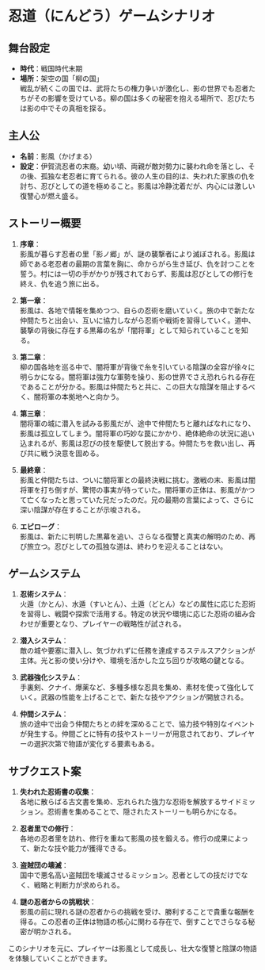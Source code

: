 # 忍道（にんどう）ゲームシナリオ

## 舞台設定
- **時代**：戦国時代末期
- **場所**：架空の国「柳の国」  
  戦乱が続くこの国では、武将たちの権力争いが激化し、影の世界でも忍者たちがその影響を受けている。柳の国は多くの秘密を抱える場所で、忍びたちは影の中でその真相を探る。

## 主人公
- **名前**：影風（かげまる）
- **設定**：伊賀流忍者の末裔。幼い頃、両親が敵対勢力に襲われ命を落とし、その後、孤独な老忍者に育てられる。彼の人生の目的は、失われた家族の仇を討ち、忍びとしての道を極めること。影風は冷静沈着だが、内心には激しい復讐心が燃え盛る。

## ストーリー概要

1. **序章**：  
   影風が暮らす忍者の里「影ノ郷」が、謎の襲撃者により滅ぼされる。影風は師である老忍者の最期の言葉を胸に、命からがら生き延び、仇を討つことを誓う。村には一切の手がかりが残されておらず、影風は忍びとしての修行を終え、仇を追う旅に出る。

2. **第一章**：  
   影風は、各地で情報を集めつつ、自らの忍術を磨いていく。旅の中で新たな仲間たちと出会い、互いに協力しながら忍術や戦術を習得していく。道中、襲撃の背後に存在する黒幕の名が「闇将軍」として知られていることを知る。

3. **第二章**：  
   柳の国各地を巡る中で、闇将軍が背後で糸を引いている陰謀の全容が徐々に明らかになる。闇将軍は強力な軍勢を操り、影の世界でさえ恐れられる存在であることが分かる。影風は仲間たちと共に、この巨大な陰謀を阻止するべく、闇将軍の本拠地へと向かう。

4. **第三章**：  
   闇将軍の城に潜入を試みる影風だが、途中で仲間たちと離ればなれになり、影風は孤立してしまう。闇将軍の巧妙な罠にかかり、絶体絶命の状況に追い込まれるが、影風は忍びの技を駆使して脱出する。仲間たちを救い出し、再び共に戦う決意を固める。

5. **最終章**：  
   影風と仲間たちは、ついに闇将軍との最終決戦に挑む。激戦の末、影風は闇将軍を打ち倒すが、驚愕の事実が待っていた。闇将軍の正体は、影風がかつて亡くなったと思っていた兄だったのだ。兄の最期の言葉によって、さらに深い陰謀が存在することが示唆される。

6. **エピローグ**：  
   影風は、新たに判明した黒幕を追い、さらなる復讐と真実の解明のため、再び旅立つ。忍びとしての孤独な道は、終わりを迎えることはない。

## ゲームシステム

1. **忍術システム**：  
   火遁（かとん）、水遁（すいとん）、土遁（どとん）などの属性に応じた忍術を習得し、戦闘や探索で活用する。特定の状況や環境に応じた忍術の組み合わせが重要となり、プレイヤーの戦略性が試される。

2. **潜入システム**：  
   敵の城や要塞に潜入し、気づかれずに任務を達成するステルスアクションが主体。光と影の使い分けや、環境を活かした立ち回りが攻略の鍵となる。

3. **武器強化システム**：  
   手裏剣、クナイ、爆薬など、多種多様な忍具を集め、素材を使って強化していく。武器の性能を上げることで、新たな技やアクションが開放される。

4. **仲間システム**：  
   旅の途中で出会う仲間たちとの絆を深めることで、協力技や特別なイベントが発生する。仲間ごとに特有の技やストーリーが用意されており、プレイヤーの選択次第で物語が変化する要素もある。

## サブクエスト案

1. **失われた忍術書の収集**：  
   各地に散らばる古文書を集め、忘れられた強力な忍術を解放するサイドミッション。忍術書を集めることで、隠されたストーリーも明らかになる。

2. **忍者里での修行**：  
   各地の忍者里を訪れ、修行を重ねて影風の技を鍛える。修行の成果によって、新たな技や能力が獲得できる。

3. **盗賊団の壊滅**：  
   国中で悪名高い盗賊団を壊滅させるミッション。忍者としての技だけでなく、戦略と判断力が求められる。

4. **謎の忍者からの挑戦状**：  
   影風の前に現れる謎の忍者からの挑戦を受け、勝利することで貴重な報酬を得る。この忍者の正体は物語の核心に関わる存在で、倒すことでさらなる秘密が明かされる。 

このシナリオを元に、プレイヤーは影風として成長し、壮大な復讐と陰謀の物語を体験していくことができます。
